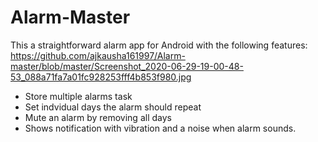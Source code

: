 # Alarm-Master
This a straightforward alarm app for Android with the following features:
https://github.com/ajkausha161997/Alarm-master/blob/master/Screenshot_2020-06-29-19-00-48-53_088a71fa7a01fc928253fff4b853f980.jpg






* Store multiple alarms task
* Set indvidual days the alarm should repeat
* Mute an alarm by removing all days
* Shows notification with vibration and a noise when alarm sounds.



